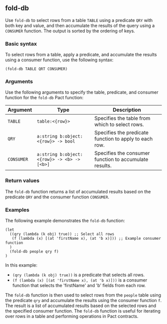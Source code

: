 ## fold-db
Use `fold-db` to select rows from a table `TABLE` using a predicate `QRY` with both key and value, and then accumulate the results of the query using a `CONSUMER` function. The output is sorted by the ordering of keys.

### Basic syntax

To select rows from a table, apply a predicate, and accumulate the results using a consumer function, use the following syntax:

`(fold-db TABLE QRT CONSUMER)`

### Arguments

Use the following arguments to specify the table, predicate, and consumer function for the `fold-db` Pact function:

| Argument  | Type               | Description                                                      |
|-----------|--------------------|------------------------------------------------------------------|
| `TABLE`     | `table:<{row}>`      | Specifies the table from which to select rows.                   |
| `QRY`       | `a:string b:object:<{row}> -> bool` | Specifies the predicate function to apply to each row.          |
| `CONSUMER`  | `a:string b:object:<{row}> -> <b> -> [<b>]`  | Specifies the consumer function to accumulate results.          |

### Return values

The `fold-db` function returns a list of accumulated results based on the predicate `QRY` and the consumer function `CONSUMER`.

### Examples

The following example demonstrates the `fold-db` function:

```pact
(let
  ((qry (lambda (k obj) true)) ;; Select all rows
   (f (lambda (x) [(at 'firstName x), (at 'b x)])) ;; Example consumer function
  )
  (fold-db people qry f)
)
```

In this example:
- `(qry (lambda (k obj) true))` is a predicate that selects all rows.
- `(f (lambda (x) [(at 'firstName x), (at 'b x)]))` is a consumer function that selects the 'firstName' and 'b' fields from each row.

The `fold-db` function is then used to select rows from the `people` table using the predicate `qry` and accumulate the results using the consumer function `f`. The result is a list of accumulated results based on the selected rows and the specified consumer function. The `fold-db` function is useful for iterating over rows in a table and performing operations in Pact contracts.
